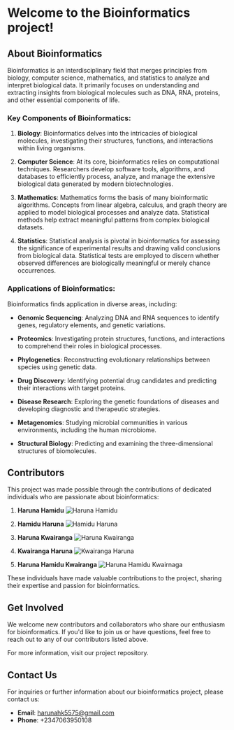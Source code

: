 # Welcome to the Bioinformatics project!

## About Bioinformatics

Bioinformatics is an interdisciplinary field that merges principles from biology, computer science, mathematics, and statistics to analyze and interpret biological data. It primarily focuses on understanding and extracting insights from biological molecules such as DNA, RNA, proteins, and other essential components of life.

### Key Components of Bioinformatics:

1. **Biology**: Bioinformatics delves into the intricacies of biological molecules, investigating their structures, functions, and interactions within living organisms.

2. **Computer Science**: At its core, bioinformatics relies on computational techniques. Researchers develop software tools, algorithms, and databases to efficiently process, analyze, and manage the extensive biological data generated by modern biotechnologies.

3. **Mathematics**: Mathematics forms the basis of many bioinformatic algorithms. Concepts from linear algebra, calculus, and graph theory are applied to model biological processes and analyze data. Statistical methods help extract meaningful patterns from complex biological datasets.

4. **Statistics**: Statistical analysis is pivotal in bioinformatics for assessing the significance of experimental results and drawing valid conclusions from biological data. Statistical tests are employed to discern whether observed differences are biologically meaningful or merely chance occurrences.

### Applications of Bioinformatics:

Bioinformatics finds application in diverse areas, including:

- **Genomic Sequencing**: Analyzing DNA and RNA sequences to identify genes, regulatory elements, and genetic variations.

- **Proteomics**: Investigating protein structures, functions, and interactions to comprehend their roles in biological processes.

- **Phylogenetics**: Reconstructing evolutionary relationships between species using genetic data.

- **Drug Discovery**: Identifying potential drug candidates and predicting their interactions with target proteins.

- **Disease Research**: Exploring the genetic foundations of diseases and developing diagnostic and therapeutic strategies.

- **Metagenomics**: Studying microbial communities in various environments, including the human microbiome.

- **Structural Biology**: Predicting and examining the three-dimensional structures of biomolecules.

## Contributors

This project was made possible through the contributions of dedicated individuals who are passionate about bioinformatics:
1. **Haruna Hamidu**
   ![Haruna Hamidu](Haruna_Hamidu.jpg)
   


2. **Hamidu Haruna**
   ![Hamidu Haruna](Hamidu_Haruna.jpg)
  

3. **Haruna Kwairanga**
   ![Haruna Kwairanga](Haruna_Kwairanga.jpg)
  

4. **Kwairanga Haruna**
   ![Kwairanga Haruna](Kwairanga_Haruna.jpg)
  

5. **Haruna Hamidu Kwairanga**
   ![Haruna Hamidu Kwairnaga](Haruna_Hamidu_Kwairanga.jpg)
  

These individuals have made valuable contributions to the project, sharing their expertise and passion for bioinformatics.

## Get Involved

We welcome new contributors and collaborators who share our enthusiasm for bioinformatics. If you'd like to join us or have questions, feel free to reach out to any of our contributors listed above.

For more information, visit our project repository.

## Contact Us

For inquiries or further information about our bioinformatics project, please contact us:

- **Email**: harunahk5575@gmail.com
- **Phone**: +2347063950108